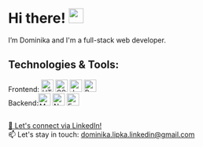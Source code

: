 # Hi there! <img src="https://raw.githubusercontent.com/MartinHeinz/MartinHeinz/master/wave.gif" width="30px">

I’m Dominika and I'm a full-stack web developer.


## Technologies & Tools:

Frontend: 
<img src="https://img.shields.io/badge/HTML5-282C34?logo=html5&logoColor=E34F26" alt="HTML5 logo" title="HTML5" height="25" />
<img src="https://img.shields.io/badge/CSS3-282C34?logo=css3&logoColor=1572B6" alt="CSS3 logo" title="CSS3" height="25" />
<img src="https://img.shields.io/badge/JavaScript-282C34?logo=javascript&logoColor=F7DF1E" alt="JavaScript logo" title="JavaScript" height="25" />
<img src="https://img.shields.io/badge/React-282C34?logo=react&logoColor=61DAFB" alt="React Native logo" title="React Native" height="25" />
<br />
Backend:<img src="https://img.shields.io/badge/MongoDB-282C34?logo=mongodb&logoColor=47A248" alt="MongoDB logo" title="MongoDB" height="25" />
<img src="https://img.shields.io/badge/Node.js-282C34?logo=node.js&logoColor=339933" alt="Node.js logo" title="Node.js" height="25" />
<img src="https://img.shields.io/badge/Express-282C34?logo=express&logoColor=FFFFFF" alt="Express.js logo" title="Express.js" height="25" />



##
[🤝 Let's connect via LinkedIn!](https://www.linkedin.com/in/dominika-lipka/) <br />
📫 Let's stay in touch: dominika.lipka.linkedin@gmail.com

